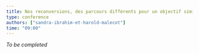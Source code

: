 ```yaml
---
title: Nos reconversions, des parcours différents pour un objectif similaire
type: conference
authors: ["sandra-ibrahim-et-harold-malecot"]
time: "09:00"
---
```


*To be completed*
